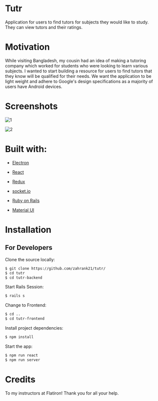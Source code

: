 

# Tutr
Application for users to find tutors for subjects they would like to study. They can view tutors and their ratings. 

# Motivation
While visiting Bangladesh, my cousin had an idea of making a tutoring company which worked for students who were looking to learn various subjects. I wanted to start building a resource for users to find tutors that they know will be qualified for their needs. We want the application to be light weight and adhere to Google's design specifications as a majority of users have Android devices. 

# Screenshots
![1](https://i.imgur.com/dpfHZSA.png)

![2](https://i.imgur.com/jS2BeC4.jpg)

# Built with:

- [Electron](https://electron.atom.io)

- [React](https://reactjs.org/)

- [Redux](https://redux.js.org/)

- [socket.io](https://socket.io/)

- [Ruby on Rails](https://rubyonrails.org/)

- [Material UI](https://material-ui.com/)

# Installation

## For Developers 
Clone the source locally:

```sh
$ git clone https://github.com/zahrank21/tutr/
$ cd tutr
$ cd tutr-backend
```
Start Rails Session:

```sh
$ rails s
```
Change to Frontend:

```sh
$ cd ..
$ cd tutr-frontend
```

Install project dependencies:

```sh
$ npm install
```

Start the app:

```sh
$ npm run react
$ npm run server
```

# Credits

To my instructors at Flatiron! Thank you for all your help.
